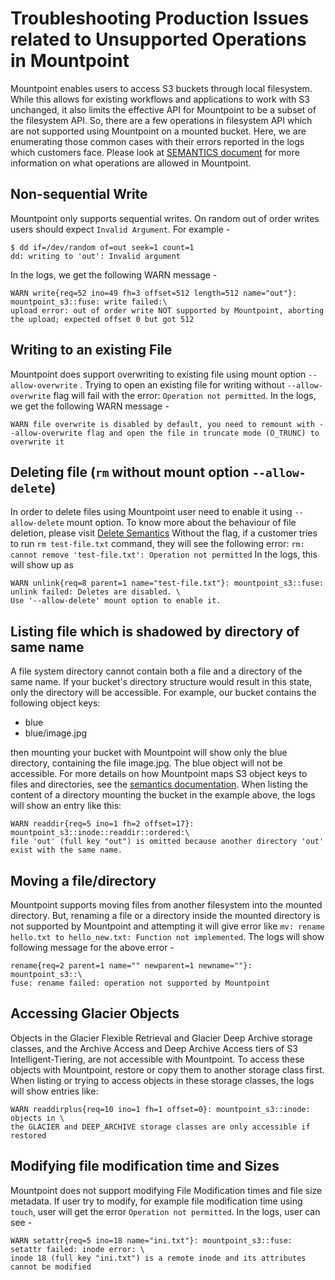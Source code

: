 # Troubleshooting Production Issues related to Unsupported Operations in Mountpoint

Mountpoint enables users to access S3 buckets through local filesystem. While this allows for existing workflows and applications to work with S3 unchanged, it also limits the effective API for Mountpoint to be a subset of the filesystem API.
So, there are a few operations in filesystem API which are not supported using Mountpoint on a mounted bucket. Here, we are enumerating those common cases with their errors reported in the logs which customers face. Please look at [SEMANTICS document](doc/SEMANTICS.md) for more information on what operations are allowed in Mountpoint.

## Non-sequential Write
Mountpoint only supports sequential writes. On random out of order writes users should expect `Invalid Argument`. For example - 
```
$ dd if=/dev/random of=out seek=1 count=1
dd: writing to 'out': Invalid argument
```
In the logs, we get the following WARN message - 
```
WARN write{req=52 ino=49 fh=3 offset=512 length=512 name="out"}: mountpoint_s3::fuse: write failed:\
upload error: out of order write NOT supported by Mountpoint, aborting the upload; expected offset 0 but got 512
```

## Writing to an existing File 
Mountpoint does support overwriting to existing file using mount option `--allow-overwrite` . Trying to open an existing file for writing without `--allow-overwrite`  flag will fail with the error: `Operation not permitted`.
In the logs, we get the following WARN message - 
```
WARN file overwrite is disabled by default, you need to remount with --allow-overwrite flag and open the file in truncate mode (O_TRUNC) to overwrite it
```

## Deleting file (`rm` without mount option `--allow-delete`)
In order to delete files using Mountpoint user need to enable it using `--allow-delete` mount option. To know more about the behaviour of file deletion, please visit [Delete Semantics](https://github.com/awslabs/mountpoint-s3/blob/main/doc/SEMANTICS.md#deletes)
Without the flag, if a customer tries to run  `rm test-file.txt` command, they will see the following error: `rm: cannot remove 'test-file.txt': Operation not permitted`
In the logs, this will show up as 
```
WARN unlink{req=8 parent=1 name="test-file.txt"}: mountpoint_s3::fuse: unlink failed: Deletes are disabled. \
Use '--allow-delete' mount option to enable it.
```

## Listing file which is shadowed by directory of same name
A file system directory cannot contain both a file and a directory of the same name. If your bucket's directory structure would result in this state, only the directory will be accessible. For example, our bucket contains the following object keys:
* blue
* blue/image.jpg

then mounting your bucket with Mountpoint will show only the blue directory, containing the file image.jpg. The blue object will not be accessible. For more details on how Mountpoint maps S3 object keys to files and directories, see the [semantics documentation](https://github.com/awslabs/mountpoint-s3/blob/main/doc/SEMANTICS.md#mapping-s3-object-keys-to-files-and-directories). 
When listing the content of a directory mounting the bucket in the example above, the logs will show an entry like this:
```
WARN readdir{req=5 ino=1 fh=2 offset=17}: mountpoint_s3::inode::readdir::ordered:\
file 'out' (full key "out") is omitted because another directory 'out' exist with the same name.
```

## Moving a file/directory
Mountpoint supports moving files from another filesystem into the mounted directory. But, renaming a file or a directory inside the mounted directory is not supported by Mountpoint and attempting it will give error like `mv: rename hello.txt to hello_new.txt: Function not implemented`.
The logs will show following message for the above error - 
```
rename{req=2 parent=1 name="" newparent=1 newname=""}: mountpoint_s3::\
fuse: rename failed: operation not supported by Mountpoint
```

## Accessing Glacier Objects
Objects in the Glacier Flexible Retrieval and Glacier Deep Archive storage classes, and the Archive Access and Deep Archive Access tiers of S3 Intelligent-Tiering, are not accessible with Mountpoint. To access these objects with Mountpoint, restore or copy them to another storage class first.
When listing or trying to access objects in these storage classes, the logs will show entries like:
```
WARN readdirplus{req=10 ino=1 fh=1 offset=0}: mountpoint_s3::inode: objects in \
the GLACIER and DEEP_ARCHIVE storage classes are only accessible if restored
```

## Modifying file modification time and Sizes
Mountpoint does not support modifying File Modification times and file size metadata. If user try to modify, for example file modification time using `touch`, user will get the error `Operation not permitted`. In the logs, user can see - 
```
WARN setattr{req=5 ino=18 name="ini.txt"}: mountpoint_s3::fuse: setattr failed: inode error: \
inode 18 (full key "ini.txt") is a remote inode and its attributes cannot be modified
```
